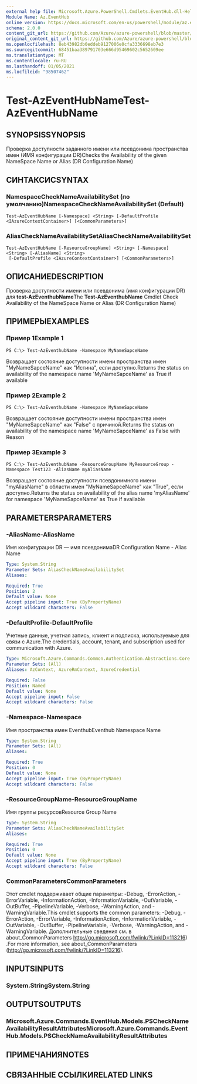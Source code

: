 ```yaml
---
external help file: Microsoft.Azure.PowerShell.Cmdlets.EventHub.dll-Help.xml
Module Name: Az.EventHub
online version: https://docs.microsoft.com/en-us/powershell/module/az.eventhub/test-azeventhubname
schema: 2.0.0
content_git_url: https://github.com/Azure/azure-powershell/blob/master/src/EventHub/EventHub/help/Test-AzEventHubName.md
original_content_git_url: https://github.com/Azure/azure-powershell/blob/master/src/EventHub/EventHub/help/Test-AzEventHubName.md
ms.openlocfilehash: 8eb43982db0eddeb9127006e0cfa3336698eb7e3
ms.sourcegitcommit: 68451baa389791703e666d95469602c5652609ee
ms.translationtype: MT
ms.contentlocale: ru-RU
ms.lasthandoff: 01/05/2021
ms.locfileid: "98507462"
---
```

# <span data-ttu-id="9caf4-101">Test-AzEventHubName</span><span class="sxs-lookup"><span data-stu-id="9caf4-101">Test-AzEventHubName</span></span>

## <span data-ttu-id="9caf4-102">SYNOPSIS</span><span class="sxs-lookup"><span data-stu-id="9caf4-102">SYNOPSIS</span></span>
<span data-ttu-id="9caf4-103">Проверка доступности заданного имени или псевдонима пространства имен (ИМЯ конфигурации DR)</span><span class="sxs-lookup"><span data-stu-id="9caf4-103">Checks the Availability of the given NameSpace Name or Alias (DR Configuration Name)</span></span>

## <span data-ttu-id="9caf4-104">СИНТАКСИС</span><span class="sxs-lookup"><span data-stu-id="9caf4-104">SYNTAX</span></span>

### <span data-ttu-id="9caf4-105">NamespaceCheckNameAvailabilitySet (по умолчанию)</span><span class="sxs-lookup"><span data-stu-id="9caf4-105">NamespaceCheckNameAvailabilitySet (Default)</span></span>
```
Test-AzEventHubName [-Namespace] <String> [-DefaultProfile <IAzureContextContainer>] [<CommonParameters>]
```

### <span data-ttu-id="9caf4-106">AliasCheckNameAvailabilitySet</span><span class="sxs-lookup"><span data-stu-id="9caf4-106">AliasCheckNameAvailabilitySet</span></span>
```
Test-AzEventHubName [-ResourceGroupName] <String> [-Namespace] <String> [-AliasName] <String>
 [-DefaultProfile <IAzureContextContainer>] [<CommonParameters>]
```

## <span data-ttu-id="9caf4-107">ОПИСАНИЕ</span><span class="sxs-lookup"><span data-stu-id="9caf4-107">DESCRIPTION</span></span>
<span data-ttu-id="9caf4-108">Проверка доступности имени или псевдонима (имя конфигурации DR) для **test-AzEventhubName**</span><span class="sxs-lookup"><span data-stu-id="9caf4-108">The **Test-AzEventhubName** Cmdlet Check Availability of the NameSpace Name or Alias (DR Configuration Name)</span></span>

## <span data-ttu-id="9caf4-109">ПРИМЕРЫ</span><span class="sxs-lookup"><span data-stu-id="9caf4-109">EXAMPLES</span></span>

### <span data-ttu-id="9caf4-110">Пример 1</span><span class="sxs-lookup"><span data-stu-id="9caf4-110">Example 1</span></span>
```
PS C:\> Test-AzEventhubName -Namespace MyNameSapceName
```

<span data-ttu-id="9caf4-111">Возвращает состояние доступности имени пространства имен "MyNameSapceName" как "Истина", если доступно.</span><span class="sxs-lookup"><span data-stu-id="9caf4-111">Returns the status on availability of the namespace name 'MyNameSapceName' as True if available</span></span>

### <span data-ttu-id="9caf4-112">Пример 2</span><span class="sxs-lookup"><span data-stu-id="9caf4-112">Example 2</span></span>
```
PS C:\> Test-AzEventhubName -Namespace MyNameSapceName
```

<span data-ttu-id="9caf4-113">Возвращает состояние доступности имени пространства имен "MyNameSapceName" как "False" с причиной.</span><span class="sxs-lookup"><span data-stu-id="9caf4-113">Returns the status on availability of the namespace name 'MyNameSapceName' as False with Reason</span></span>

### <span data-ttu-id="9caf4-114">Пример 3</span><span class="sxs-lookup"><span data-stu-id="9caf4-114">Example 3</span></span>
```
PS C:\> Test-AzEventhubName -ResourceGroupName MyResourceGroup -Namespace Test123 -AliasName myAliasName
```

<span data-ttu-id="9caf4-115">Возвращает состояние доступности псевдонимного имени "myAliasName" в области имен "MyNameSapceName" как "True", если доступно.</span><span class="sxs-lookup"><span data-stu-id="9caf4-115">Returns the status on availability of the alias name 'myAliasName' for namespace 'MyNameSapceName' as True if available</span></span>

## <span data-ttu-id="9caf4-116">PARAMETERS</span><span class="sxs-lookup"><span data-stu-id="9caf4-116">PARAMETERS</span></span>

### <span data-ttu-id="9caf4-117">-AliasName</span><span class="sxs-lookup"><span data-stu-id="9caf4-117">-AliasName</span></span>
<span data-ttu-id="9caf4-118">Имя конфигурации DR — имя псевдонима</span><span class="sxs-lookup"><span data-stu-id="9caf4-118">DR Configuration Name - Alias Name</span></span>

```yaml
Type: System.String
Parameter Sets: AliasCheckNameAvailabilitySet
Aliases:

Required: True
Position: 2
Default value: None
Accept pipeline input: True (ByPropertyName)
Accept wildcard characters: False
```

### <span data-ttu-id="9caf4-119">-DefaultProfile</span><span class="sxs-lookup"><span data-stu-id="9caf4-119">-DefaultProfile</span></span>
<span data-ttu-id="9caf4-120">Учетные данные, учетная запись, клиент и подписка, используемые для связи с Azure.</span><span class="sxs-lookup"><span data-stu-id="9caf4-120">The credentials, account, tenant, and subscription used for communication with Azure.</span></span>

```yaml
Type: Microsoft.Azure.Commands.Common.Authentication.Abstractions.Core.IAzureContextContainer
Parameter Sets: (All)
Aliases: AzContext, AzureRmContext, AzureCredential

Required: False
Position: Named
Default value: None
Accept pipeline input: False
Accept wildcard characters: False
```

### <span data-ttu-id="9caf4-121">-Namespace</span><span class="sxs-lookup"><span data-stu-id="9caf4-121">-Namespace</span></span>
<span data-ttu-id="9caf4-122">Имя пространства имен Eventhub</span><span class="sxs-lookup"><span data-stu-id="9caf4-122">Eventhub Namespace Name</span></span>

```yaml
Type: System.String
Parameter Sets: (All)
Aliases:

Required: True
Position: 0
Default value: None
Accept pipeline input: True (ByPropertyName)
Accept wildcard characters: False
```

### <span data-ttu-id="9caf4-123">-ResourceGroupName</span><span class="sxs-lookup"><span data-stu-id="9caf4-123">-ResourceGroupName</span></span>
<span data-ttu-id="9caf4-124">Имя группы ресурсов</span><span class="sxs-lookup"><span data-stu-id="9caf4-124">Resource Group Name</span></span>

```yaml
Type: System.String
Parameter Sets: AliasCheckNameAvailabilitySet
Aliases:

Required: True
Position: 0
Default value: None
Accept pipeline input: True (ByPropertyName)
Accept wildcard characters: False
```

### <span data-ttu-id="9caf4-125">CommonParameters</span><span class="sxs-lookup"><span data-stu-id="9caf4-125">CommonParameters</span></span>
<span data-ttu-id="9caf4-126">Этот cmdlet поддерживает общие параметры: -Debug, -ErrorAction, -ErrorVariable, -InformationAction, -InformationVariable, -OutVariable, -OutBuffer, -PipelineVariable, -Verbose, -WarningAction, and -WarningVariable.</span><span class="sxs-lookup"><span data-stu-id="9caf4-126">This cmdlet supports the common parameters: -Debug, -ErrorAction, -ErrorVariable, -InformationAction, -InformationVariable, -OutVariable, -OutBuffer, -PipelineVariable, -Verbose, -WarningAction, and -WarningVariable.</span></span> <span data-ttu-id="9caf4-127">Дополнительные сведения см. в about_CommonParameters http://go.microsoft.com/fwlink/?LinkID=113216) .</span><span class="sxs-lookup"><span data-stu-id="9caf4-127">For more information, see about_CommonParameters (http://go.microsoft.com/fwlink/?LinkID=113216).</span></span>

## <span data-ttu-id="9caf4-128">INPUTS</span><span class="sxs-lookup"><span data-stu-id="9caf4-128">INPUTS</span></span>

### <span data-ttu-id="9caf4-129">System.String</span><span class="sxs-lookup"><span data-stu-id="9caf4-129">System.String</span></span>

## <span data-ttu-id="9caf4-130">OUTPUTS</span><span class="sxs-lookup"><span data-stu-id="9caf4-130">OUTPUTS</span></span>

### <span data-ttu-id="9caf4-131">Microsoft.Azure.Commands.EventHub.Models.PSCheckNameAvailabilityResultAttributes</span><span class="sxs-lookup"><span data-stu-id="9caf4-131">Microsoft.Azure.Commands.EventHub.Models.PSCheckNameAvailabilityResultAttributes</span></span>

## <span data-ttu-id="9caf4-132">ПРИМЕЧАНИЯ</span><span class="sxs-lookup"><span data-stu-id="9caf4-132">NOTES</span></span>

## <span data-ttu-id="9caf4-133">СВЯЗАННЫЕ ССЫЛКИ</span><span class="sxs-lookup"><span data-stu-id="9caf4-133">RELATED LINKS</span></span>
